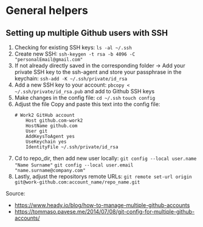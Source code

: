 # General helpers
## Setting up multiple Github users with SSH
1. Checking for existing SSH keys: `ls -al ~/.ssh`
2. Create new SSH: `ssh-keygen -t rsa -b 4096 -C "personalEmail@gmail.com"`
3. If not already directly saved in the corresponding folder -> Add your private SSH key to the ssh-agent and store your passphrase in the keychain: `ssh-add -K ~/.ssh/private/id_rsa`
4. Add a new SSH key to your account: `pbcopy < ~/.ssh/private/id_rsa.pub` and add to Github SSH keys
5. Make changes in the config file: `cd ~/.ssh` `touch config`
6. Adjust the file Copy and paste this text into the config file: 
    ```
    # Work2 GitHub account
        Host github.com-work2
        HostName github.com
        User git
        AddKeysToAgent yes
        UseKeychain yes
        IdentityFile ~/.ssh/private/id_rsa
    ```
7. Cd to repo_dir, then add new user locally: 
`git config --local user.name "Name Surname"`
`git config --local user.email "name.surname@company.com"`
8. Lastly, adjust the repositorys remote URLs: 
`git remote set-url origin git@work-github.com:account_name/repo_name.git`

Source:
- https://www.heady.io/blog/how-to-manage-multiple-github-accounts
- https://tommaso.pavese.me/2014/07/08/git-config-for-multiple-github-accounts/
